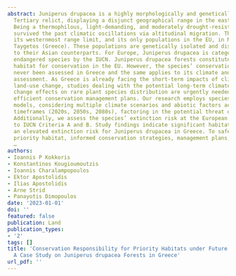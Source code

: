 ```yaml
---
abstract: Juniperus drupacea is a highly morphologically and genetically differentiated
  Tertiary relict, displaying a disjunct geographical range in the eastern Mediterranean.
  Being a thermophilous, light-demanding, and moderately drought-resistant tree, it
  survived the past climatic oscillations via altitudinal migration. The species has
  its westernmost range limit, and its only populations in the EU, in Mts Parnon and
  Taygetos (Greece). These populations are genetically isolated and distinct compared
  to their Asian counterparts. For Europe, Juniperus drupacea is categorized as an
  endangered species by the IUCN. Juniperus drupacea forests constitute a priority
  habitat for conservation in the EU. However, the species’ conservation status has
  never been assessed in Greece and the same applies to its climate and land-use change
  assessment. As Greece is already facing the short-term impacts of climate- and human-induced
  land-use change, studies dealing with the potential long-term climate- and land-use
  change effects on rare plant species distribution are urgently needed to implement
  efficient conservation management plans. Our research employs species distribution
  models, considering multiple climate scenarios and abiotic factors across different
  timeframes (2020s, 2050s, 2080s), factoring in the potential threat of forest fires.
  Additionally, we assess the species’ extinction risk at the European level, according
  to IUCN Criteria A and B. Study findings indicate significant habitat changes and
  an elevated extinction risk for Juniperus drupacea in Greece. To safeguard this
  priority habitat, informed conservation strategies, management plans, and policy
  …
authors:
- Ioannis P Kokkoris
- Konstantinos Kougioumoutzis
- Ioannis Charalampopoulos
- Ektor Apostolidis
- Ilias Apostolidis
- Arne Strid
- Panayotis Dimopoulos
date: '2023-01-01'
doi: ''
featured: false
publication: Land
publication_types:
- '2'
tags: []
title: 'Conservation Responsibility for Priority Habitats under Future Climate Conditions:
  A Case Study on Juniperus drupacea Forests in Greece'
url_pdf: ''
---
```

